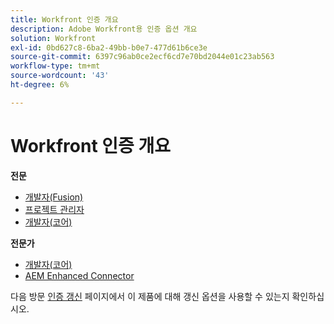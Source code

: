 ```yaml
---
title: Workfront 인증 개요
description: Adobe Workfront용 인증 옵션 개요
solution: Workfront
exl-id: 0bd627c8-6ba2-49bb-b0e7-477d61b6ce3e
source-git-commit: 6397c96ab0ce2ecf6cd7e70bd2044e01c23ab563
workflow-type: tm+mt
source-wordcount: '43'
ht-degree: 6%

---
```


# Workfront 인증 개요

**전문**

* [개발자(Fusion)](/help/certifications/aw/aw-fusion-p-developer.md) <!--AD0-E902-->
* [프로젝트 관리자](/help/certifications/aw/aw-p-project-manager.md) <!--AD0-E903-->
* [개발자(코어)](/help/certifications/aw/aw-core-p-developer.md) <!--AD0-E905-->

**전문가**

* [개발자(코어)](/help/certifications/aw/aw-core-e-developer.md) <!--AD0-E904-->
* [AEM Enhanced Connector](/help/certifications/aw/aw-aem-e-connector.md) <!--AD0-E906-->

다음 방문 [인증 갱신](/help/certifications/renew.md) 페이지에서 이 제품에 대해 갱신 옵션을 사용할 수 있는지 확인하십시오.
